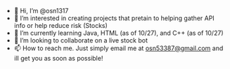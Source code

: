 - 👋 Hi, I’m @osn1317
- 👀 I’m interested in creating projects that pretain to helping gather API info or help reduce risk (Stocks)
- 🌱 I’m currently learning Java, HTML (as of 10/27), and C++ (as of 10/27)
- 💞️ I’m looking to collaborate on a live stock bot
- 📫 How to reach me. Just simply email me at osn53387@gmail.com and ill get you as soon as possible!

<!---
osn1317/osn1317 is a ✨ special ✨ repository because its `README.md` (this file) appears on your GitHub profile.
You can click the Preview link to take a look at your changes.
--->
